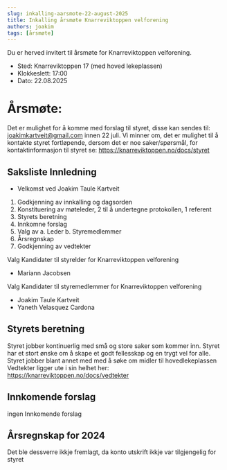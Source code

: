 ```yaml
---
slug: inkalling-aarsmote-22-august-2025
title: Inkalling årsmøte Knarreviktoppen velforening
authors: joakim
tags: [årsmøte]
---
```



Du er herved invitert til årsmøte for Knarreviktoppen velforening.

<!--truncate-->
- Sted: Knarreviktoppen 17 (med hoved lekeplassen)
- Klokkeslett: 17:00
- Dato: 22.08.2025

# Årsmøte:
Det er mulighet for å komme med forslag til styret, disse kan sendes til:
joakimkartveit@gmail.com innen 22 juli. Vi minner om, det er mulighet til å kontakte styret
fortløpende, dersom det er noe saker/spørsmål, for kontaktinformasjon til styret se:
https://knarreviktoppen.no/docs/styret

## Saksliste Innledning
- Velkomst ved Joakim Taule Kartveit
1. Godkjenning av innkalling og dagsorden
2. Konstituering av møteleder, 2 til å undertegne protokollen, 1 referent
3. Styrets beretning
4. Innkomne forslag
5. Valg av
   a. Leder
   b. Styremedlemmer
6. Årsregnskap
7. Godkjenning av vedtekter


Valg Kandidater til styrelder for Knarreviktoppen velforening
   * Mariann Jacobsen

Valg Kandidater til styremedlemmer for Knarreviktoppen velforening
   * Joakim Taule Kartveit
   * Yaneth Velasquez Cardona

## Styrets beretning
Styret jobber kontinuerlig med små og store saker som kommer inn.
Styret har et stort ønske om å skape et godt fellesskap og en trygt vel for alle.
Styret jobber blant annet med med å søke om midler til hovedlekeplassen
Vedtekter ligger ute i sin helhet her:
https://knarreviktoppen.no/docs/vedtekter
  
## Innkomende forslag
ingen Innkomende forslag

## Årsregnskap for 2024
Det ble dessverre ikkje fremlagt, da konto utskrift ikkje var tilgjengelig for styret
